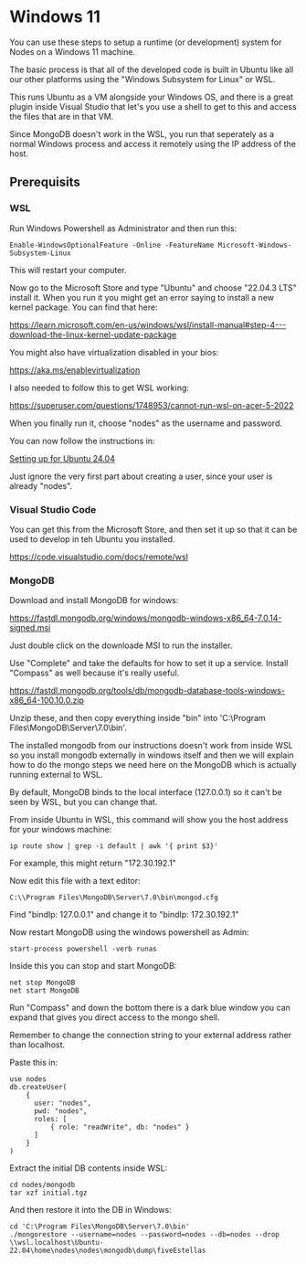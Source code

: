 # Windows 11

You can use these steps to setup a runtime (or development) system for Nodes on a Windows 11
machine.

The basic process is that all of the developed code is built in Ubuntu like all our other platforms
using the "Windows Subsystem for Linux" or WSL.

This runs Ubuntu as a VM alongside your Windows OS, and there is a great plugin inside Visual Studio
that let's you use a shell to get to this and access the files that are in that VM.

Since MongoDB doesn't work in the WSL, you run that seperately as a normal Windows process and access
it remotely using the IP address of the host.

## Prerequisits

### WSL

Run Windows Powershell as Administrator and then run this:

```
Enable-WindowsOptionalFeature -Online -FeatureName Microsoft-Windows-Subsystem-Linux
```

This will restart your computer.

Now go to the Microsoft Store and type "Ubuntu" and choose "22.04.3 LTS" install it. When you run it
you might get an error saying to install a new kernel package. You can find that here:

https://learn.microsoft.com/en-us/windows/wsl/install-manual#step-4---download-the-linux-kernel-update-package

You might also have virtualization disabled in your bios:

https://aka.ms/enablevirtualization

I also needed to follow this to get WSL working:

https://superuser.com/questions/1748953/cannot-run-wsl-on-acer-5-2022

When you finally run it, choose "nodes" as the username and password.

You can now follow the instructions in:

[Setting up for Ubuntu 24.04](../ubuntu/24.04/README.md)

Just ignore the very first part about creating a user, since your user is already "nodes".

### Visual Studio Code

You can get this from the Microsoft Store, and then set it up so that it can be used
to develop in teh Ubuntu you installed.

https://code.visualstudio.com/docs/remote/wsl

### MongoDB

Download and install MongoDB for windows:

https://fastdl.mongodb.org/windows/mongodb-windows-x86_64-7.0.14-signed.msi

Just double click on the downloade MSI to run the installer.

Use "Complete" and take the defaults for how to set it up a service. Install "Compass"
as well because it's really useful.

https://fastdl.mongodb.org/tools/db/mongodb-database-tools-windows-x86_64-100.10.0.zip

Unzip these, and then copy everything inside "bin" into 'C:\Program Files\MongoDB\Server\7.0\bin'.

The installed mongodb from our instructions doesn't work from inside WSL so you install mongodb externally in windows itself and then we will explain how to do the mongo steps we need here on the MongoDB which is actually running external to WSL.

By default, MongoDB binds to the local interface (127.0.0.1) so it can't be seen by WSL, but you can
change that.

From inside Ubuntu in WSL, this command will show you the host address for your windows
machine:

```
ip route show | grep -i default | awk '{ print $3}'
```

For example, this might return "172.30.192.1"

Now edit this file with a text editor:

```
C:\\Program Files\MongoDB\Server\7.0\bin\mongod.cfg
```

Find "bindIp: 127.0.0.1" and change it to "bindIp: 172.30.192.1"

Now restart MongoDB using the windows powershell as Admin:

```
start-process powershell -verb runas
```

Inside this you can stop and start MongoDB:

```
net stop MongoDB
net start MongoDB
```

Run "Compass" and down the bottom there is a dark blue window you can expand that gives you
direct access to the mongo shell. 

Remember to change the connection string to your external
address rather than localhost.

Paste this in:

```
use nodes
db.createUser(
    {
      user: "nodes",
      pwd: "nodes",
      roles: [
          { role: "readWrite", db: "nodes" }
      ]
    }
)
```

Extract the initial DB contents inside WSL:

```
cd nodes/mongodb
tar xzf initial.tgz
```

And then restore it into the DB in Windows:

```
cd 'C:\Program Files\MongoDB\Server\7.0\bin'
./mongorestore --username=nodes --password=nodes --db=nodes --drop \\wsl.localhost\Ubuntu-22.04\home\nodes\nodes\mongodb\dump\fiveEstellas
```
